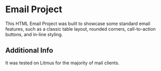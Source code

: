 # Email Project
 
This HTML Email Project was built to showcase some standard email features, such as a classic table layout,  rounded corners, call-to-action buttons, and in-line styling.


## Additional Info

 It was tested on Litmus for the majority of mail clients.
